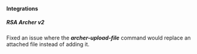 
#### Integrations

##### RSA Archer v2

Fixed an issue where the ***archer-upload-file*** command would replace an attached file instead of adding it.
